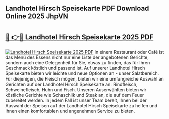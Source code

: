 ## Landhotel Hirsch Speisekarte PDF Download Online 2025 JhpVN

# <h2><a href="http://gca16tr.nevu.top/?p=Landhotel+Hirsch+Speisekarte">🔗 👉🔴 Landhotel Hirsch Speisekarte 2025 PDF</a></h2>

[![Landhotel Hirsch Speisekarte 2025 PDF](https://i.imgur.com/dBaPXMq.png)](http://gca16tr.nevu.top/?p=Landhotel+Hirsch+Speisekarte)
In einem Restaurant oder Café ist das Menü des Essens nicht nur eine Liste der angebotenen Gerichte, sondern auch eine Gelegenheit für Sie, etwas zu finden, das für Ihren Geschmack köstlich und passend ist. Auf unserer Landhotel Hirsch Speisekarte bieten wir leichte und neue Optionen an - unser Salatbereich. Für diejenigen, die Fleisch mögen, bieten wir eine umfangreiche Auswahl an Gerichten auf der Landhotel Hirsch Speisekarte an: Rindfleisch, Schweinefleisch, Huhn und Fisch. Unseren Auserwählten bieten wir köstliche Gerichte wie Schaschlik und Steak an, die auf dem Feuer zubereitet werden. In jedem Fall ist unser Team bereit, Ihnen bei der Auswahl der Speisen auf der Landhotel Hirsch Speisekarte zu helfen und Ihnen einen komfortablen und angenehmen Service zu bieten.
